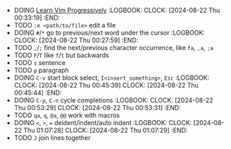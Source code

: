 - DOING [Learn Vim Progressively](https://yannesposito.com/Scratch/en/blog/Learn-Vim-Progressively/)
  :LOGBOOK:
  CLOCK: [2024-08-22 Thu 00:33:19]
  :END:
- TODO `:e <path/to/file>` edit a file
- DOING `#`/`*` go to previous/next word under the cursor
  :LOGBOOK:
  CLOCK: [2024-08-22 Thu 00:27:59]
  :END:
- TODO `,`/`;` find the next/previous character occurrence, like `fa`, `,a`, `;a`
- TODO `F`/`T` like `f`/`t` but backwards
- TODO `s` sentence
- TODO `p` paragraph
- DOING `C-v` start block select, `I<insert_something>`, `Esc`
  :LOGBOOK:
  CLOCK: [2024-08-22 Thu 00:45:39]
  CLOCK: [2024-08-22 Thu 00:45:44]
  :END:
- DOING `C-p`, `C-n` cycle completions
  :LOGBOOK:
  CLOCK: [2024-08-22 Thu 00:53:29]
  CLOCK: [2024-08-22 Thu 00:53:31]
  :END:
- TODO `qa`, `q`, `@a`, `@@` work with macros
- DOING `<`, `>`, `=` deident/indent/auto indent
  :LOGBOOK:
  CLOCK: [2024-08-22 Thu 01:07:28]
  CLOCK: [2024-08-22 Thu 01:07:29]
  :END:
- TODO `J` join lines together
